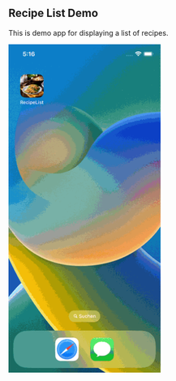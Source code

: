 ## Recipe List Demo

This is demo app for displaying a list of recipes.


<img src="./screenshots/recording.gif" width=300/>

